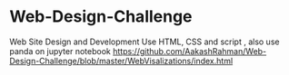 # Web-Design-Challenge
Web Site Design and Development
Use HTML, CSS and script , also use panda on jupyter notebook
https://github.com/AakashRahman/Web-Design-Challenge/blob/master/WebVisalizations/index.html
